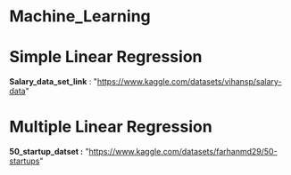 # Machine_Learning

# Simple Linear Regression
**Salary_data_set_link** : "https://www.kaggle.com/datasets/vihansp/salary-data"

# Multiple Linear Regression

**50_startup_datset :** "https://www.kaggle.com/datasets/farhanmd29/50-startups"
